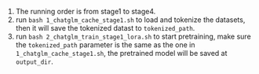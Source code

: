 1. The running order is from stage1 to stage4.
2. run `bash 1_chatglm_cache_stage1.sh` to load and tokenize the datasets, then it will save the tokenized datast to `tokenized_path`.
3. run `bash 2_chatglm_train_stage1_lora.sh` to start pretraining, make sure the `tokenized_path` parameter is the same as the one in `1_chatglm_cache_stage1.sh`, the pretrained model will be saved at `output_dir`.